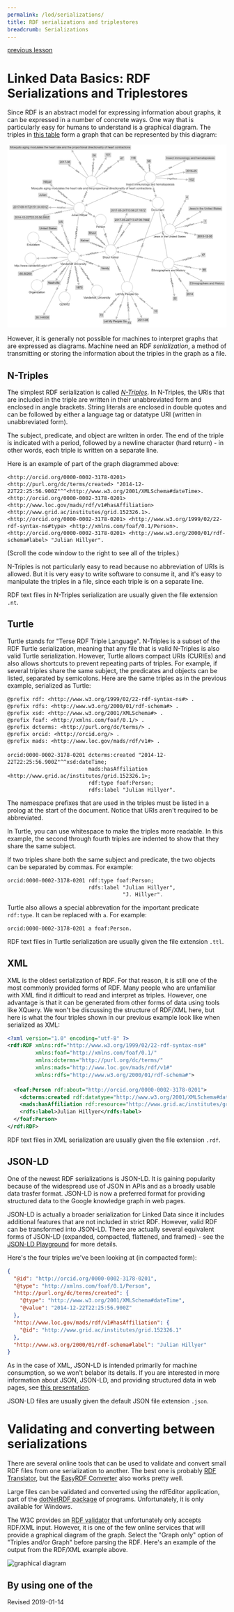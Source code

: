 ```yaml
---
permalink: /lod/serializations/
title: RDF serializations and triplestores
breadcrumb: Serializations
---
```

[previous lesson](../graphs/)

# Linked Data Basics: RDF Serializations and Triplestores

Since RDF is an abstract model for expressing information about graphs, it can be expressed in a number of concrete ways.  One way that is particularly easy for humans to understand is a graphical diagram.  The triples in [this table](https://github.com/HeardLibrary/digital-scholarship/blob/master/data/rdf/vandy/vandy-triples.csv) form a graph that can be represented by this diagram:

![dataset graph](https://github.com/HeardLibrary/digital-scholarship/raw/master/data/rdf/vandy/vandy-graph.png)

However, it is generally not possible for machines to interpret graphs that are expressed as diagrams. Machine need an RDF *serialization*, a method of transmitting or storing the information about the triples in the graph as a file.

## N-Triples

The simplest RDF serialization is called [*N-Triples*](https://www.w3.org/TR/n-triples/).  In N-Triples, the URIs that are included in the triple are written in their unabbreviated form and enclosed in angle brackets.  String literals are enclosed in double quotes and can be followed by either a language tag or datatype URI (written in unabbreviated form).  

The subject, predicate, and object are written in order. The end of the triple is indicated with a period, followed by a newline character (hard return) - in other words, each triple is written on a separate line.  

Here is an example of part of the graph diagrammed above:

```ntriples
<http://orcid.org/0000-0002-3178-0201> <http://purl.org/dc/terms/created> "2014-12-22T22:25:56.900Z"^^<http://www.w3.org/2001/XMLSchema#dateTime>.
<http://orcid.org/0000-0002-3178-0201> <http://www.loc.gov/mads/rdf/v1#hasAffiliation> <http://www.grid.ac/institutes/grid.152326.1>.
<http://orcid.org/0000-0002-3178-0201> <http://www.w3.org/1999/02/22-rdf-syntax-ns#type> <http://xmlns.com/foaf/0.1/Person>.
<http://orcid.org/0000-0002-3178-0201> <http://www.w3.org/2000/01/rdf-schema#label> "Julian Hillyer".
```
(Scroll the code window to the right to see all of the triples.)

N-Triples is not particularly easy to read because no abbreviation of URIs is allowed.  But it is very easy to write software to consume it, and it's easy to manipulate the triples in a file, since each triple is on a separate line.

RDF text files in N-Triples serialization are usually given the file extension `.nt`.

## Turtle

Turtle stands for "Terse RDF Triple Language".  N-Triples is a subset of the RDF Turtle serialization, meaning that any file that is valid N-Triples is also valid Turtle serialization.  However, Turtle allows compact URIs (CURIEs) and also allows shortcuts to prevent repeating parts of triples.  For example, if several triples share the same subject, the predicates and objects can be listed, separated by semicolons.  Here are the same triples as in the previous example, serialized as Turtle:

```turtle
@prefix rdf: <http://www.w3.org/1999/02/22-rdf-syntax-ns#> .
@prefix rdfs: <http://www.w3.org/2000/01/rdf-schema#> .
@prefix xsd: <http://www.w3.org/2001/XMLSchema#> .
@prefix foaf: <http://xmlns.com/foaf/0.1/> .
@prefix dcterms: <http://purl.org/dc/terms/> .
@prefix orcid: <http://orcid.org/> .
@prefix mads: <http://www.loc.gov/mads/rdf/v1#> .

orcid:0000-0002-3178-0201 dcterms:created "2014-12-22T22:25:56.900Z"^^xsd:dateTime;
                          mads:hasAffiliation <http://www.grid.ac/institutes/grid.152326.1>;
                          rdf:type foaf:Person;
                          rdfs:label "Julian Hillyer".
```
The namespace prefixes that are used in the triples must be listed in a prolog at the start of the document.  Notice that URIs aren't required to be abbreviated.

In Turtle, you can use whitespace to make the triples more readable.  In this example, the second through fourth triples are indented to show that they share the same subject.  

If two triples share both the same subject and predicate, the two objects can be separated by commas.  For example:

```turtle
orcid:0000-0002-3178-0201 rdf:type foaf:Person;
                          rdfs:label "Julian Hillyer",
                                     "J. Hillyer".
```

Turtle also allows a special abbrevation for the important predicate `rdf:type`.  It can be replaced with `a`. For example:

```turtle
orcid:0000-0002-3178-0201 a foaf:Person.
```

RDF text files in Turtle serialization are usually given the file extension `.ttl`.

## XML

XML is the oldest serialization of RDF. For that reason, it is still one of the most commonly provided forms of RDF.  Many people who are unfamiliar with XML find it difficult to read and interpret as triples.  However, one advantage is that it can be generated from other forms of data using tools like XQuery.  We won't be discussing the structure of RDF/XML here, but here is what the four triples shown in our previous example look like when serialized as XML:

```xml
<?xml version="1.0" encoding="utf-8" ?>
<rdf:RDF xmlns:rdf="http://www.w3.org/1999/02/22-rdf-syntax-ns#"
         xmlns:foaf="http://xmlns.com/foaf/0.1/"
         xmlns:dcterms="http://purl.org/dc/terms/"
         xmlns:mads="http://www.loc.gov/mads/rdf/v1#"
         xmlns:rdfs="http://www.w3.org/2000/01/rdf-schema#">

  <foaf:Person rdf:about="http://orcid.org/0000-0002-3178-0201">
    <dcterms:created rdf:datatype="http://www.w3.org/2001/XMLSchema#dateTime">2014-12-22T22:25:56.900Z</dcterms:created>
    <mads:hasAffiliation rdf:resource="http://www.grid.ac/institutes/grid.152326.1"/>
    <rdfs:label>Julian Hillyer</rdfs:label>
  </foaf:Person>
</rdf:RDF>
```

RDF text files in XML serialization are usually given the file extension `.rdf`.

## JSON-LD

One of the newest RDF serializations is JSON-LD.  It is gaining popularity because of the widespread use of JSON in APIs and as a broadly usable data trasfer format.  JSON-LD is now a preferred format for providing structured data to the Google knowledge graph in web pages.

JSON-LD is actually a broader serialization for Linked Data since it includes additional features that are not included in strict RDF.  However, valid RDF can be transformed into JSON-LD.  There are actually several equivalent forms of JSON-LD (expanded, compacted, flattened, and framed) - see the [JSON-LD Playground](https://json-ld.org/playground/) for more details. 

Here's the four triples we've been looking at (in compacted form):

```json
{
  "@id": "http://orcid.org/0000-0002-3178-0201",
  "@type": "http://xmlns.com/foaf/0.1/Person",
  "http://purl.org/dc/terms/created": {
    "@type": "http://www.w3.org/2001/XMLSchema#dateTime",
    "@value": "2014-12-22T22:25:56.900Z"
  },
  "http://www.loc.gov/mads/rdf/v1#hasAffiliation": {
    "@id": "http://www.grid.ac/institutes/grid.152326.1"
  },
  "http://www.w3.org/2000/01/rdf-schema#label": "Julian Hillyer"
}
```

As in the case of XML, JSON-LD is intended primarily for machine consumption, so we won't belabor its details.  If you are interested in more information about JSON, JSON-LD, and providing structured data in web pages, see [this presentation](https://github.com/HeardLibrary/linked-data/blob/gh-pages/assets/notes-2018-fall/json-ld-2018-09-24.pdf).

JSON-LD files are usually given the default JSON file extension `.json`.

# Validating and converting between serializations

There are several online tools that can be used to validate and convert small RDF files from one serialization to another.  The best one is probably [RDF Translator](http://rdf-translator.appspot.com/), but the [EasyRDF Converter](http://www.easyrdf.org/converter) also works pretty well.  

Large files can be validated and converted using the rdfEditor application, part of the [dotNetRDF package](https://www.dotnetrdf.org/) of programs.  Unfortunately, it is only available for Windows. 

The W3C provides an [RDF validator](https://www.w3.org/RDF/Validator/) that unfortunately only accepts RDF/XML input.  However, it is one of the few online services that will provide a graphical diagram of the graph.  Select the "Graph only" option of "Triples and/or Graph" before parsing the RDF.  Here's an example of the output from the RDF/XML example above.

![graphical diagram](../images/w3c-validator-diagram.png)

By using one of the 
----
Revised 2019-01-14
